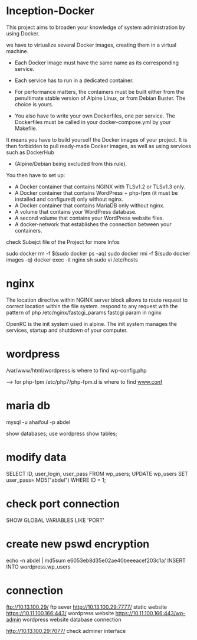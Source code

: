 # Inception-Docker

This project aims to broaden your knowledge of system administration by using Docker.

we have to virtualize several Docker images, creating them in a virtual machine.

- Each Docker image must have the same name as its corresponding service.

- Each service has to run in a dedicated container.

- For performance matters, the containers must be built either from the penultimate stable
version of Alpine Linux, or from Debian Buster. The choice is yours.

- You also have to write your own Dockerfiles, one per service. The Dockerfiles must
be called in your docker-compose.yml by your Makefile.

It means you have to build yourself the Docker images of your project. It is then forbidden to pull ready-made Docker images, as well as using services such as DockerHub

- (Alpine/Debian being excluded from this rule).

You then have to set up:

- A Docker container that contains NGINX with TLSv1.2 or TLSv1.3 only.
- A Docker container that contains WordPress + php-fpm (it must be installed and
configured) only without nginx.
- A Docker container that contains MariaDB only without nginx.
- A volume that contains your WordPress database.
- A second volume that contains your WordPress website files.
- A docker-network that establishes the connection between your containers.

check Subejct file of the Project for more Infos 




sudo docker rm -f $(sudo docker ps -aq)
sudo docker rmi -f $(sudo docker images -q)
docker exec -it nginx sh
sudo vi /etc/hosts

# nginx
The location directive within NGINX server block allows to route request to correct location within the file system.
respond to any request with the pattern of php 
/etc/nginx/fastcgi_params  fastcgi param in nginx 

OpenRC is the init system used in alpine. The init system manages the services, startup and shutdown of your computer.

# wordpress 

/var/www/html/wordpress is where to find wp-config.php

--> for php-fpm
/etc/php7/php-fpm.d is where to find www.conf 


# maria db 
mysql -u ahaifoul -p abdel

show databases;
use wordpress
show tables;
# modify data
SELECT ID, user_login, user_pass FROM wp_users;
UPDATE wp_users SET user_pass= MD5("abdel") WHERE ID = 1;

# check port connection
SHOW GLOBAL VARIABLES LIKE 'PORT'

# create new pswd encryption 
echo -n abdel | md5sum 
e6053eb8d35e02ae40beeeacef203c1a/
INSERT INTO wordpress.wp_users 


# connection 
ftp://10.13.100.29/  ftp sever
http://10.13.100.29:7777/   static website
https://10.11.100.166:443/       wordpress website
https://10.11.100.166:443/wp-admin       wordpress website database connection

http://10.13.100.29:7077/  check adminer interface
